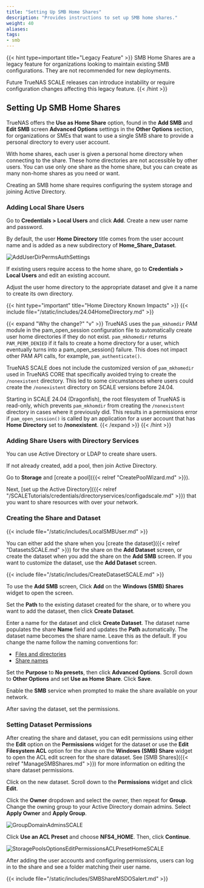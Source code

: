 ```yaml
---
title: "Setting Up SMB Home Shares"
description: "Provides instructions to set up SMB home shares."
weight: 40
aliases: 
tags:
- smb
---
```


{{< hint type=important title="Legacy Feature" >}}
SMB Home Shares are a legacy feature for organizations looking to maintain existing SMB configurations.
They are not recommended for new deployments.

Future TrueNAS SCALE releases can introduce instability or require configuration changes affecting this legacy feature.
{{< /hint >}}

## Setting Up SMB Home Shares
TrueNAS offers the **Use as Home Share** option, found in the **Add SMB** and **Edit SMB** screen **Advanced Options** settings in the **Other Options** section, for organizations or SMEs that want to use a single SMB share to provide a personal directory to every user account.

With home shares, each user is given a personal home directory when connecting to the share.
These home directories are not accessible by other users.
You can use only one share as the home share, but you can create as many non-home shares as you need or want.

Creating an SMB home share requires configuring the system storage and joining Active Directory.

### Adding Local Share Users
Go to **Credentials > Local Users** and click **Add**.
Create a new user name and password.

By default, the user **Home Directory** title comes from the user account name and is added as a new subdirectory of **Home_Share_Dataset**.

![AddUserDirPermsAuthSettings](/images/SCALE/Credentials/AddUserDirPermsAuthSettings.png "Add User Directories, Permissions and Authentication Settings")

If existing users require access to the home share, go to **Credentials > Local Users** and edit an existing account.

Adjust the user home directory to the appropriate dataset and give it a name to create its own directory.

{{< hint type="important" title="Home Directory Known Impacts" >}}
{{< include file="/static/includes/24.04HomeDirectory.md" >}}

{{< expand "Why the change?" "v" >}}
TrueNAS uses the `pam_mkhomdir` PAM module in the pam_open_session configuration file to automatically create user home directories if they do not exist.
`pam_mkhomedir` returns `PAM_PERM_DENIED` if it fails to create a home directory for a user, which eventually turns into a pam_open_session() failure.
This does not impact other PAM API calls, for example, `pam_authenticate()`.

TrueNAS SCALE does not include the customized version of `pam_mkhomedir` used in TrueNAS CORE that specifically avoided trying to create the `/nonexistent` directory. This led to some circumstances where users could create the `/nonexistent` directory on SCALE versions before 24.04.

Starting in SCALE 24.04 (Dragonfish), the root filesystem of TrueNAS is read-only, which prevents `pam_mkhomdir` from creating the `/nonexistent` directory in cases where it previously did.
This results in a permissions error if `pam_open_session()` is called by an application for a user account that has **Home Directory** set to **/nonexistent**.
{{< /expand >}}
{{< /hint >}}


### Adding Share Users with Directory Services

You can use Active Directory or LDAP to create share users.

If not already created, add a pool, then join Active Directory.

Go to **Storage** and [create a pool]({{< relref "CreatePoolWizard.md" >}}).

Next, [set up the Active Directory]({{< relref "/SCALETutorials/credentials/directoryservices/configadscale.md" >}}) that you want to share resources with over your network.

### Creating the Share and Dataset

{{< include file="/static/includes/LocalSMBUser.md" >}}

You can either add the share when you [create the dataset]({{< relref "DatasetsSCALE.md" >}}) for the share on the **Add Dataset** screen, or create the dataset when you add the share on the **Add SMB** screen.
If you want to customize the dataset, use the **Add Dataset** screen.

{{< include file="/static/includes/CreateDatasetSCALE.md" >}}

To use the **Add SMB** screen, Click **Add** on the **Windows (SMB) Shares** widget to open the screen.

Set the **Path** to the existing dataset created for the share, or to where you want to add the dataset, then click **Create Dataset**.

Enter a name for the dataset and click **Create Dataset**.
The dataset name populates the share **Name** field and updates the **Path** automatically.
The dataset name becomes the share name. Leave this as the default.
If you change the name follow the naming conventions for:
* [Files and directories](https://learn.microsoft.com/en-us/windows/win32/fileio/naming-a-file#naming-conventions)
* [Share names](https://learn.microsoft.com/en-us/openspecs/windows_protocols/ms-fscc/dc9978d7-6299-4c5a-a22d-a039cdc716ea)

Set the **Purpose** to **No presets**, then click **Advanced Options**.
Scroll down to **Other Options** and set **Use as Home Share**.
Click **Save**.

Enable the **SMB** service when prompted to make the share available on your network.

After saving the dataset, set the permissions.

### Setting Dataset Permissions
After creating the share and dataset, you can edit permissions using either the **Edit** option on the **Permissions** widget for the dataset or use the **Edit Filesystem ACL** option for the share on the **Windows (SMB) Share** widget to open the ACL edit screen for the share dataset.
See [SMB Shares]({{< relref "ManageSMBShares.md" >}}) for more information on editing the share dataset permissions.

Click on the new dataset. Scroll down to the **Permissions** widget and click **Edit**.

Click the **Owner** dropdown and select the owner, then repeat for **Group**.
Change the owning group to your Active Directory domain admins. Select **Apply Owner** and **Apply Group**.

![GroupDomainAdminsSCALE](/images/SCALE/Datasets/GroupDomainAdmins.png "Set the owning group to Domain Admins")

Click **Use an ACL Preset** and choose **NFS4_HOME**.
Then, click **Continue**.

![StoragePoolsOptionsEditPermissionsACLPresetHomeSCALE](/images/SCALE/Datasets/StoragePoolsOptionsEditPermissionsACLPresetHome.png "Set the Home ACL Preset")

After adding the user accounts and configuring permissions, users can log in to the share and see a folder matching their user name.

{{< include file="/static/includes/SMBShareMSDOSalert.md" >}}
